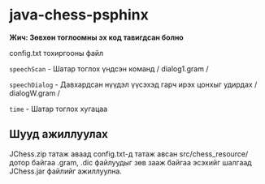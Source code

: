 # java-chess-psphinx

**Жич: Зөвхөн тоглоомны эх код тавигдсан болно**

config.txt тохиргооны файл

`speechScan` - Шатар тоглох үндсэн команд / dialog1.gram /

`speechDialog` - Давхардсан нүүдэл үүсэхэд гарч ирэх цонхыг удирдах / dialogW.gram /

`time` - Шатар тоглох хугацаа

## Шууд ажиллуулах

JChess.zip татаж аваад config.txt-д татаж авсан src/chess_resource/ дотор байгаа .gram, .dic файлуудыг зөв зааж байгаа эсэхийг шалгаад JChess.jar файлийг ажиллуулна.

